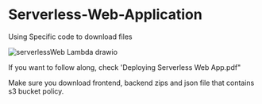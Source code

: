 # Serverless-Web-Application

Using Specific code to download files

![serverlessWeb Lambda drawio](https://user-images.githubusercontent.com/92728844/197913910-c3b908c8-f2cd-417f-a82e-99b2532e9659.png)

If you want to follow along, check 'Deploying Serverless Web App.pdf"

Make sure you download frontend, backend zips and json file that contains s3 bucket policy.

